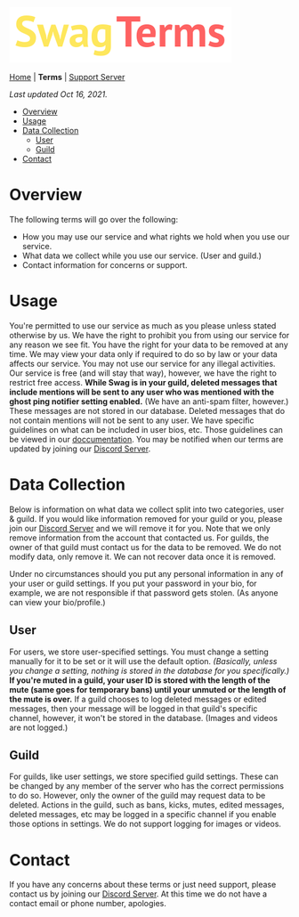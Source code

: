 ![](https://github.com/Swag-Discord-Bot/Swag-Docs/blob/main/Assets/TermsLogo.png?raw=true)

[Home](Home.md) | **Terms** | [Support Server](https://discord.gg/xsapSxGaeV)

*Last updated Oct 16, 2021.*

- [Overview](#overview)
- [Usage](#usage)
- [Data Collection](#data-collection)
	- [User](#user)
	- [Guild](#guild)
- [Contact](#contact)

# Overview

The following terms will go over the following:
- How you may use our service and what rights we hold when you use our service.
- What data we collect while you use our service. (User and guild.)
- Contact information for concerns or support.

# Usage

You're permitted to use our service as much as you please unless stated otherwise by us. We have the right to prohibit you from using our service for any reason we see fit. You have the right for your data to be removed at any time. We may view your data only if required to do so by law or your data affects our service. You may not use our service for any illegal activities. Our service is free (and will stay that way), however, we have the right to restrict free access. **While Swag is in your guild, deleted messages that include mentions will be sent to any user who was mentioned with the ghost ping notifier setting enabled.** (We have an anti-spam filter, however.) These messages are not stored in our database. Deleted messages that do not contain mentions will not be sent to any user. We have specific guidelines on what can be included in user bios, etc. Those guidelines can be viewed in our [doccumentation](https://github.com/Swag-Discord-Bot/Swag-Docs). You may be notified when our terms are updated by joining our [Discord Server](https://discord.gg/xsapSxGaev).

# Data Collection

Below is information on what data we collect split into two categories, user & guild. If you would like information removed for your guild or you, please join our [Discord Server](https://discord.gg/xsapSxGaev) and we will remove it for you. Note that we only remove information from the account that contacted us. For guilds, the owner of that guild must contact us for the data to be removed. We do not modify data, only remove it. We can not recover data once it is removed. 

Under no circumstances should you put any personal information in any of your user or guild settings. If you put your password in your bio, for example, we are not responsible if that password gets stolen. (As anyone can view your bio/profile.)

## User

For users, we store user-specified settings. You must change a setting manually for it to be set or it will use the default option. *(Basically, unless you change a setting, nothing is stored in the database for you specifically.)* 
**If you're muted in a guild, your user ID is stored with the length of the mute (same goes for temporary bans) until your unmuted or the length of the mute is over.** If a guild chooses to log deleted messages or edited messages, then your message will be logged in that guild's specific channel, however, it won't be stored in the database. (Images and videos are not logged.)

## Guild

For guilds, like user settings, we store specified guild settings. These can be changed by any member of the server who has the correct permissions to do so. However, only the owner of the guild may request data to be deleted. Actions in the guild, such as bans, kicks, mutes, edited messages, deleted messages, etc may be logged in a specific channel if you enable those options in settings. We do not support logging for images or videos. 

# Contact

If you have any concerns about these terms or just need support, please contact us by joining our [Discord Server](https://discord.gg/xsapSxGaev). At this time we do not have a contact email or phone number, apologies. 
